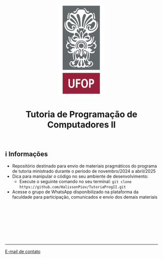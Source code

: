 
<p align="center">
  <img alt="logo_ufop" src=".github/ufop_image.png" width="150">
</p>

<h1 align="center"> Tutoria de Programação de Computadores II </h1>

<br>

## ℹ️ Informações

- Repositório destinado para envio de materiais pragmáticos do programa de tutoria ministrado durante o período de novembro/2024 a abril/2025
- Dica para manipular o código no seu ambiente de desenvolvimento:
  - Execute o seguinte comando no seu terminal: `git clone https://github.com/HalissonPiov/TutoriaProgII.git`
- Acesse o grupo de WhatsApp disponibilizado na plataforma da faculdade para participação, comunicados e envio dos demais materiais

<br>
<br>
<br>
<br>
<br>
<br>
<br>

---
[E-mail de contato](halisson.piovezana@aluno.ufop.edu.br)
